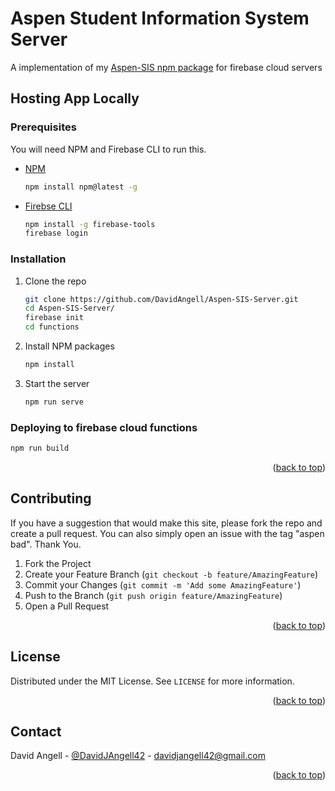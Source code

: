 <div id="top"></div>

<!-- OVERVIEW -->
# Aspen Student Information System Server
A implementation of my [Aspen-SIS npm package](https://github.com/DavidAngell/Aspen-SIS) for firebase cloud servers


<!-- HOSTING APP LOCALLY -->
## Hosting App Locally
### Prerequisites

You will need NPM and Firebase CLI to run this.
* [NPM](https://www.npmjs.com/)
  ```sh
  npm install npm@latest -g
  ```
* [Firebse CLI](https://www.npmjs.com/)
  ```sh
  npm install -g firebase-tools
  firebase login
  ```

### Installation

1. Clone the repo
   ```sh
   git clone https://github.com/DavidAngell/Aspen-SIS-Server.git
   cd Aspen-SIS-Server/
   firebase init
   cd functions
   ```
2. Install NPM packages
   ```sh
   npm install
   ```
3. Start the server
   ```sh
   npm run serve
   ```

### Deploying to firebase cloud functions
   ```sh
   npm run build
   ```

<p align="right">(<a href="#readme-top">back to top</a>)</p>


<!-- CONTRIBUTING -->
## Contributing

If you have a suggestion that would make this site, please fork the repo and create a pull request. You can also simply open an issue with the tag "aspen bad". Thank You.

1. Fork the Project
2. Create your Feature Branch (`git checkout -b feature/AmazingFeature`)
3. Commit your Changes (`git commit -m 'Add some AmazingFeature'`)
4. Push to the Branch (`git push origin feature/AmazingFeature`)
5. Open a Pull Request

<p align="right">(<a href="#top">back to top</a>)</p>



<!-- LICENSE -->
## License

Distributed under the MIT License. See `LICENSE` for more information.

<p align="right">(<a href="#top">back to top</a>)</p>



<!-- CONTACT -->
## Contact

David Angell - [@DavidJAngell42](https://twitter.com/DavidJAngell42) - davidjangell42@gmail.com


<p align="right">(<a href="#top">back to top</a>)</p>